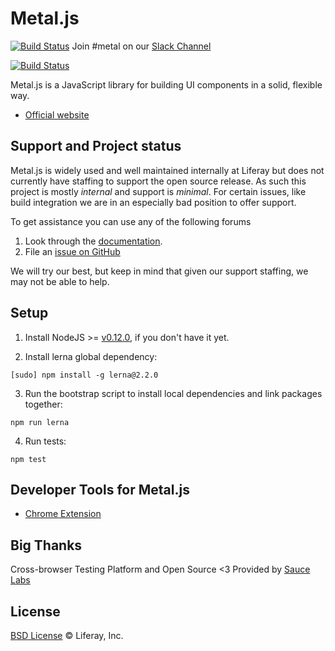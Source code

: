 # Metal.js

[![Build Status](https://img.shields.io/travis/metal/metal.js/master.svg?style=flat)](https://travis-ci.org/metal/metal.js)
Join #metal on our [Slack Channel](https://community.liferay.com/chat)

[![Build Status](https://saucelabs.com/browser-matrix/metal-js.svg)](https://saucelabs.com/beta/builds/a0b06f2845e541c78db25576f2ddc501)

Metal.js is a JavaScript library for building UI components in a solid, flexible way.

* [Official website](http://metaljs.com)

## Support and Project status

Metal.js is widely used and well maintained internally at Liferay but
does not currently have staffing to support the open source release. As such
this project is mostly _internal_ and support is _minimal_. For certain
issues, like build integration we are in an especially bad position to offer
support.

To get assistance you can use any of the following forums

1. Look through the [documentation](https://metaljs.com/).
2. File an [issue on GitHub](https://github.com/metal/metal.js/issues)

We will try our best, but keep in mind that given our support staffing, we may
not be able to help.

## Setup

1. Install NodeJS >= [v0.12.0](http://nodejs.org/dist/v0.12.0/), if you don't have it yet.

2. Install lerna global dependency:

  ```
  [sudo] npm install -g lerna@2.2.0
  ```

3. Run the bootstrap script to install local dependencies and link packages together:

  ```
  npm run lerna
  ```

4. Run tests:

  ```
  npm test
  ```

## Developer Tools for Metal.js
* [Chrome Extension](https://chrome.google.com/webstore/detail/metaljs-developer-tools/fagnjmppkokolnbloalifcmcooldhiik)

## Big Thanks

Cross-browser Testing Platform and Open Source <3 Provided by [Sauce Labs](https://saucelabs.com)

## License

[BSD License](https://github.com/metal/metal.js/blob/master/LICENSE.md) © Liferay, Inc.

